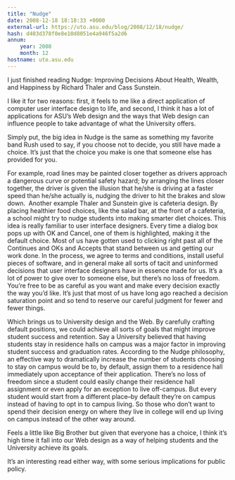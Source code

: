 ```yaml
---
title: "Nudge"
date: 2008-12-18 18:18:33 +0000
external-url: https://uto.asu.edu/blog/2008/12/18/nudge/
hash: d403d378f0e8e10d8051e4a946f5a2d6
annum:
    year: 2008
    month: 12
hostname: uto.asu.edu
---
```


I just finished reading Nudge: Improving Decisions About Health, Wealth, and Happiness by Richard Thaler and Cass Sunstein.

I like it for two reasons: first, it feels to me like a direct application of computer user interface design to life, and second, I think it has a lot of applications for ASU’s Web design and the ways that Web design can influence people to take advantage of what the University offers.

Simply put, the big idea in Nudge is the same as something my favorite band Rush used to say, if you choose not to decide, you still have made a choice. It’s just that the choice you make is one that someone else has provided for you.

For example, road lines may be painted closer together as drivers approach a dangerous curve or potential safety hazard; by arranging the lines closer together, the driver is given the illusion that he/she is driving at a faster speed than he/she actually is, nudging the driver to hit the brakes and slow down.  Another example Thaler and Sunstein give is cafeteria design. By placing healthier food choices, like the salad bar, at the front of a cafeteria, a school might try to nudge students into making smarter diet choices. This idea is really familiar to user interface designers. Every time a dialog box pops up with OK and Cancel, one of them is highlighted, making it the default choice. Most of us have gotten used to clicking right past all of the Continues and OKs and Accepts that stand between us and getting our work done. In the process, we agree to terms and conditions, install useful pieces of software, and in general make all sorts of tacit and uninformed decisions that user interface designers have in essence made for us. It’s a lot of power to give over to someone else, but there’s no loss of freedom. You’re free to be as careful as you want and make every decision exactly the way you’d like. It’s just that most of us have long ago reached a decision saturation point and so tend to reserve our careful judgment for fewer and fewer things.

Which brings us to University design and the Web. By carefully crafting default positions, we could achieve all sorts of goals that might improve student success and retention. Say a University believed that having students stay in residence halls on campus was a major factor in improving student success and graduation rates. According to the Nudge philosophy, an effective way to dramatically increase the number of students choosing to stay on campus would be to, by default, assign them to a residence hall immediately upon acceptance of their application. There’s no loss of freedom since a student could easily change their residence hall assignment or even apply for an exception to live off-campus. But every student would start from a different place–by default they’re on campus instead of having to opt in to campus living. So those who don’t want to spend their decision energy on where they live in college will end up living on campus instead of the other way around.

Feels a little like Big Brother but given that everyone has a choice, I think it’s high time it fall into our Web design as a way of helping students and the University achieve its goals.

It’s an interesting read either way, with some serious implications for public policy.


